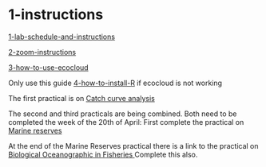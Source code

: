 # 1-instructions

[1-lab-schedule-and-instructions](https://github.com/UWA-SCIE2204-Marine-Systems/1-instructions/blob/master/1-lab-schedule-and-instructions.md)

[2-zoom-instructions](https://github.com/UWA-SCIE2204-Marine-Systems/1-instructions/blob/master/2-zoom-instructions.md)

[3-how-to-use-ecocloud](https://github.com/UWA-SCIE2204-Marine-Systems/1-instructions/blob/master/3-how-to-use-ecocloud.md)


Only use this guide [4-how-to-install-R](https://github.com/UWA-SCIE2204-Marine-Systems/1-instructions/blob/master/4-how-to-install-R-on-your-local-computer.md) if ecocloud is not working


The first practical is on [Catch curve analysis](https://github.com/UWA-SCIE2204-Marine-Systems/Catch-curve/blob/master/CatchCurveMarkdown.md)

The second and third practicals are being combined. Both need to be completed the week of the 20th of April:
First complete the practical on [Marine reserves](https://github.com/UWA-SCIE2204-Marine-Systems/No-take-marine-reserves/blob/master/lobster-density-inside-vs-outside-ntmr.md)

At the end of the Marine Reserves practical there is a link to the practical on [Biological Oceanographic in Fisheries ](https://github.com/UWA-SCIE2204-Marine-Systems/Biological-oceanography/blob/master/Puerulus-settlement.md) Complete this also. 


